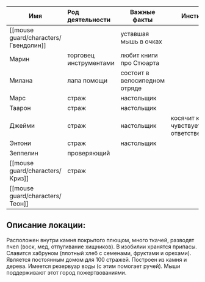 
| Имя                                  | Род деятельности       | Важные факты                  | Инстинкт                                     |
| ------------------------------------ | :--------------------- | ----------------------------- | -------------------------------------------- |
| [[mouse guard/characters/Гвендолин]] |                        | уставшая мышь в очках         |                                              |
| Марин                                | торговец инструментами | любит книги про Стюарта       |                                              |
| Милана                               | лапа помощи            | состоит в велосипедном отряде |                                              |
| Марс                                 | страж                  | настольщик                    |                                              |
| Таарон                               | страж                  | настольщик                    |                                              |
| Джейми                               | страж                  | настольщик                    | косячит когда чувствует груз ответственности |
| Энтони                               | страж                  | настольщик                    |                                              |
| Зеппелин                             | проверяющий            |                               |                                              |
| [[mouse guard/characters/Криз]]      | страж                  |                               |                                              |
| [[mouse guard/characters/Теон]]      |                        |                               |                                              |

## Описание локации:

Расположен внутри камня покрытого плющом, много ткачей, разводят пчел (воск, мед, отпугивание хищников). В изобилии хранятся припасы. Славится хабруном (плотный хлеб с семенами, фруктами и орехами).  Является постоянным домом для 100 стражей. Построен из камня и дерева. Имеется резервуар воды (с этим помогает ручей). Мыши поддерживают этот город пожертвованиями.
